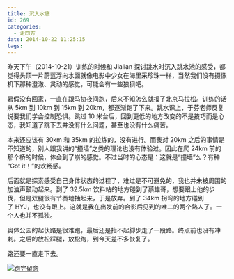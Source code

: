 ```yaml
---
title: 沉入水底
id: 269
categories:
  - 走四方
date: 2014-10-22 11:25:15
tags:
---
```


昨天下午（2014-10-21）训练的时候和 Jialian 探讨跳水时沉入跳水池的感受，都觉得头顶一片蔚蓝浮向水面就像电影中少女在海里采珍珠一样，当然我们没有摄像机下那种澄澈、灵动的感觉，可能会有一些狼狈吧。

暑假没有回家，一直在跟马协夜间跑，后来不知怎么就报了北京马拉松。训练的话从 5km 到 10km 到 15km 到 20km，都逐渐跑了下来。跳水课上，于芬老师反复说要我们学会控制恐惧。跳过 10 米台后，回到更低的地方改变的不是技巧而是心态，我知道了跳下去并没有什么问题，甚至也没有什么痛苦。

本来还应该有 30km 和 35km 的拉练的，没有进行。而我对 20km 之后的事情是不知道的，别人跟我讲的“撞墙”之类的理论也没有体验过。因此在爬 24km 前的那个桥的时候，体会到了崩的感觉。不过当时的心态是：这就是“撞墙”么？有种 “Got it！”的欢畅感。

后面就是探索感受自己身体状态的过程了，难过是不可避免的，我也并未被周围的加油声鼓动起来。到了 32.5km 饮料站的地方碰到了蔡雄哥，想要跟上他的步伐，但是双腿很有节奏地抽起来，于是放弃。到了 34km 拐弯的地方碰到了 HYJ，也没有跟上。这就是我在出发前的合影后见到的唯二的两个熟人了。一个人也并不孤独。

奥体公园的起伏路是很难跑，最后还是抬不起脚步走了一段路。终点前也没有冲刺。之后的放松踩腿，放松跑，到今天差不多恢复了。

路还要一直走下去。

[![跑完留念](http://www.formalscience.com/blog/wp-content/uploads/2014/10/1-张华枫3-1024x682.jpg)](http://www.formalscience.com/blog/wp-content/uploads/2014/10/1-张华枫3.jpg)

&nbsp;

&nbsp;